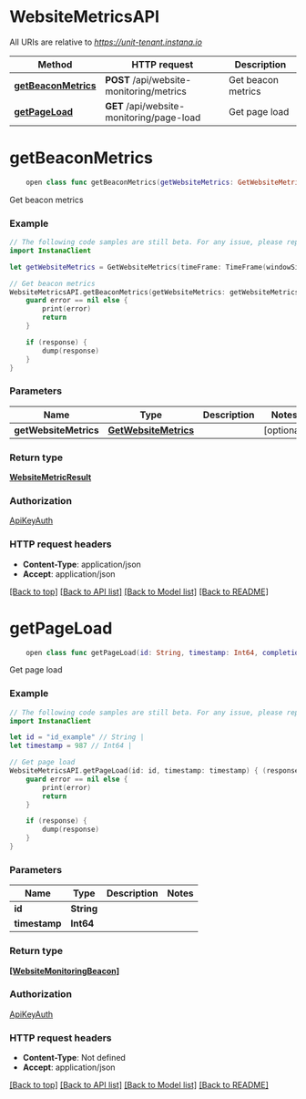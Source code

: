 # WebsiteMetricsAPI

All URIs are relative to *https://unit-tenant.instana.io*

Method | HTTP request | Description
------------- | ------------- | -------------
[**getBeaconMetrics**](WebsiteMetricsAPI.md#getbeaconmetrics) | **POST** /api/website-monitoring/metrics | Get beacon metrics
[**getPageLoad**](WebsiteMetricsAPI.md#getpageload) | **GET** /api/website-monitoring/page-load | Get page load


# **getBeaconMetrics**
```swift
    open class func getBeaconMetrics(getWebsiteMetrics: GetWebsiteMetrics? = nil, completion: @escaping (_ data: WebsiteMetricResult?, _ error: Error?) -> Void)
```

Get beacon metrics

### Example 
```swift
// The following code samples are still beta. For any issue, please report via http://github.com/OpenAPITools/openapi-generator/issues/new
import InstanaClient

let getWebsiteMetrics = GetWebsiteMetrics(timeFrame: TimeFrame(windowSize: 123, to: 123), metrics: [WebsiteMonitoringMetricsConfiguration(metric: "metric_example", granularity: 123, aggregation: "aggregation_example")], type: "type_example", tagFilters: [TagFilter(name: "name_example", value: "value_example", _operator: "_operator_example", entity: "entity_example")]) // GetWebsiteMetrics |  (optional)

// Get beacon metrics
WebsiteMetricsAPI.getBeaconMetrics(getWebsiteMetrics: getWebsiteMetrics) { (response, error) in
    guard error == nil else {
        print(error)
        return
    }

    if (response) {
        dump(response)
    }
}
```

### Parameters

Name | Type | Description  | Notes
------------- | ------------- | ------------- | -------------
 **getWebsiteMetrics** | [**GetWebsiteMetrics**](GetWebsiteMetrics.md) |  | [optional] 

### Return type

[**WebsiteMetricResult**](WebsiteMetricResult.md)

### Authorization

[ApiKeyAuth](../README.md#ApiKeyAuth)

### HTTP request headers

 - **Content-Type**: application/json
 - **Accept**: application/json

[[Back to top]](#) [[Back to API list]](../README.md#documentation-for-api-endpoints) [[Back to Model list]](../README.md#documentation-for-models) [[Back to README]](../README.md)

# **getPageLoad**
```swift
    open class func getPageLoad(id: String, timestamp: Int64, completion: @escaping (_ data: [WebsiteMonitoringBeacon]?, _ error: Error?) -> Void)
```

Get page load

### Example 
```swift
// The following code samples are still beta. For any issue, please report via http://github.com/OpenAPITools/openapi-generator/issues/new
import InstanaClient

let id = "id_example" // String | 
let timestamp = 987 // Int64 | 

// Get page load
WebsiteMetricsAPI.getPageLoad(id: id, timestamp: timestamp) { (response, error) in
    guard error == nil else {
        print(error)
        return
    }

    if (response) {
        dump(response)
    }
}
```

### Parameters

Name | Type | Description  | Notes
------------- | ------------- | ------------- | -------------
 **id** | **String** |  | 
 **timestamp** | **Int64** |  | 

### Return type

[**[WebsiteMonitoringBeacon]**](WebsiteMonitoringBeacon.md)

### Authorization

[ApiKeyAuth](../README.md#ApiKeyAuth)

### HTTP request headers

 - **Content-Type**: Not defined
 - **Accept**: application/json

[[Back to top]](#) [[Back to API list]](../README.md#documentation-for-api-endpoints) [[Back to Model list]](../README.md#documentation-for-models) [[Back to README]](../README.md)

